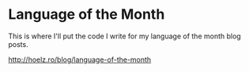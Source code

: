 # Language of the Month

This is where I'll put the code I write for my language of the month blog posts.

http://hoelz.ro/blog/language-of-the-month
